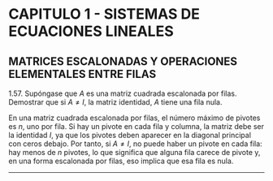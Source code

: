 # CAPITULO 1 - SISTEMAS DE ECUACIONES LINEALES

## MATRICES ESCALONADAS Y OPERACIONES ELEMENTALES ENTRE FILAS

1.57. Supóngase que $A$ es una matriz cuadrada escalonada por filas. Demostrar que si $A \neq I$, la matriz identidad, $A$ tiene una fila nula.

En una matriz cuadrada escalonada por filas, el número máximo de pivotes es $n$, uno por fila. Si hay un pivote en cada fila y columna, la matriz debe ser la identidad $I$, ya que los pivotes deben aparecer en la diagonal principal con ceros debajo. Por tanto, si $A \neq I$, no puede haber un pivote en cada fila: hay menos de $n$ pivotes, lo que significa que alguna fila carece de pivote y, en una forma escalonada por filas, eso implica que esa fila es nula.

---
